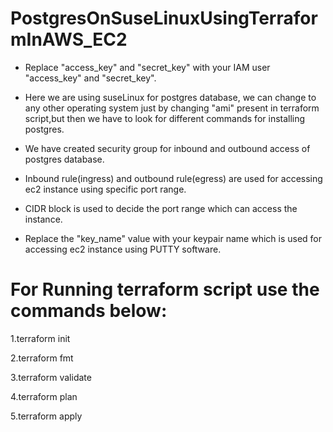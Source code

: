 # PostgresOnSuseLinuxUsingTerraformInAWS_EC2

* Replace "access_key" and "secret_key" with your IAM user "access_key" and "secret_key".

* Here we are using suseLinux for postgres database, we can change to any other operating 
  system just by changing "ami" present in terraform script,but then we have to 
  look for different commands for installing postgres.

* We have created security group for inbound and outbound access of postgres database.

* Inbound rule(ingress) and outbound rule(egress) are used for accessing ec2 instance using specific port range.

* CIDR block is used to decide the port range which can access the instance.

* Replace the "key_name" value with your keypair name which is used for accessing ec2 instance using PUTTY software.

# For Running terraform script use the commands below:
1.terraform init

2.terraform fmt

3.terraform validate

4.terraform plan

5.terraform apply
